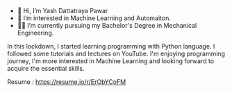 - 👋 Hi, I’m Yash Dattatraya Pawar
- 👀 I’m interested in Machine Learning and Automaiton.
- 👨‍🎓 I’m currently pursuing my Bachelor's Degree in Mechanical Engineering.

In this lockdown, I started learning programming with Python language. I followed some tutorials and lectures on YouTube.
I'm enjoying programming journey, I'm more interested in Machine Learning and looking forward to acquire the essential skills.

Resume : https://resume.io/r/ErObYCoFM

<!---
yashpawar394/yashpawar394 is a ✨ special ✨ repository because its `README.md` (this file) appears on your GitHub profile.
You can click the Preview link to take a look at your changes.
--->
